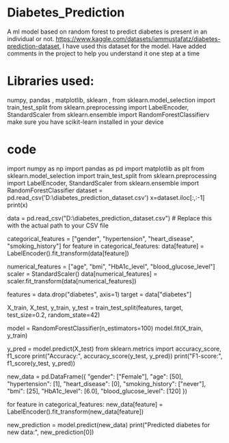 # Diabetes_Prediction
 A ml model based on random forest to predict diabetes is present in an individual or not.
 https://www.kaggle.com/datasets/iammustafatz/diabetes-prediction-dataset, I have used this dataset for the model.
 Have added comments in the project to help you understand it one step at a time
# Libraries used:
numpy, pandas , matplotlib, sklearn , 
from sklearn.model_selection import train_test_split
from sklearn.preprocessing import LabelEncoder, StandardScaler
from sklearn.ensemble import RandomForestClassifierv
 make sure you have scikit-learn installed in your device

 # code
import numpy as np
import pandas as pd
import matplotlib as plt
from sklearn.model_selection import train_test_split
from sklearn.preprocessing import LabelEncoder, StandardScaler
from sklearn.ensemble import RandomForestClassifier
dataset = pd.read_csv('D:\diabetes_prediction_dataset.csv')
x=dataset.iloc[:,:-1]
print(x)

data = pd.read_csv("D:\diabetes_prediction_dataset.csv")  # Replace this with the actual path to your CSV file

categorical_features = ["gender", "hypertension", "heart_disease", "smoking_history"]
for feature in categorical_features:
    data[feature] = LabelEncoder().fit_transform(data[feature])




numerical_features = ["age", "bmi", "HbA1c_level", "blood_glucose_level"]
scaler = StandardScaler()
data[numerical_features] = scaler.fit_transform(data[numerical_features])


features = data.drop("diabetes", axis=1)
target = data["diabetes"]


X_train, X_test, y_train, y_test = train_test_split(features, target, test_size=0.2, random_state=42)


model = RandomForestClassifier(n_estimators=100)
model.fit(X_train, y_train)


y_pred = model.predict(X_test)
from sklearn.metrics import accuracy_score, f1_score
print("Accuracy:", accuracy_score(y_test, y_pred))
print("F1-score:", f1_score(y_test, y_pred))


new_data = pd.DataFrame({
    "gender": ["Female"],
    "age": [50],
    "hypertension": [1],
    "heart_disease": [0],
    "smoking_history": ["never"],
    "bmi": [25],
    "HbA1c_level": [6.0],
    "blood_glucose_level": [120]
})


for feature in categorical_features:
    new_data[feature] = LabelEncoder().fit_transform(new_data[feature])

new_prediction = model.predict(new_data)
print("Predicted diabetes for new data:", new_prediction[0])





